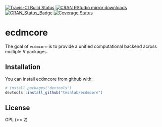 
[![Travis-CI Build
Status](https://travis-ci.org/tmsalab/ecdmcore.svg?branch=master)](https://travis-ci.org/tmsalab/ecdmcore)
[![CRAN RStudio mirror
downloads](http://cranlogs.r-pkg.org/badges/ecdmcore)](http://www.r-pkg.org/pkg/ecdmcore)
[![CRAN\_Status\_Badge](http://www.r-pkg.org/badges/version/ecdmcore)](https://cran.r-project.org/package=ecdmcore)
[![Coverage
Status](https://img.shields.io/codecov/c/github/tmsalab/ecdmcore/master.svg)](https://codecov.io/github/tmsalab/ecdmcore?branch=master)

<!-- README.md is generated from README.Rmd. Please edit that file -->

# ecdmcore

The goal of `ecdmcore` is to provide a unified computational backend
across multiple *R* packages.

## Installation

You can install ecdmcore from github with:

``` r
# install.packages("devtools")
devtools::install_github("tmsalab/ecdmcore")
```

## License

GPL (\>= 2)
